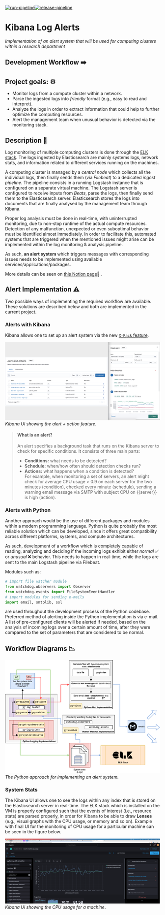 [![run-pipeline](https://github.com/basavyr/kibana-log-alerts/actions/workflows/run-pipeline.yml/badge.svg)](https://github.com/basavyr/kibana-log-alerts/actions/workflows/run-pipeline.yml)[![release-pipeline](https://github.com/basavyr/kibana-log-alerts/actions/workflows/release-pipeline.yml/badge.svg)](https://github.com/basavyr/kibana-log-alerts/actions/workflows/release-pipeline.yml)

# Kibana Log Alerts

*Implementation of an alert system that will be used for computing clusters within a research department*

## Development Workflow ➡️

## Project goals: ⚙️

* Monitor logs from a compute cluster within a network.
* Parse the ingested logs into *friendly* format (e.g., easy to read and interpret).
* Analyze the logs in order to extract information that could help to further optimize the computing resources.
* Alert the management team when unusual behavior is detected via the monitoring stack.

## Description 📄

Log monitoring of multiple computing clusters is done through the [ELK stack](https://www.elastic.co/what-is/elk-stack). The logs ingested by Elasticsearch are mainly systems logs, network stats, and information related to different services running on the machines.

A computing cluster is managed by a *central node* which collects all the individual logs, then finally sends them (via *Filebeat*) to a dedicated *ingest pipeline*. The pipeline consists in a running Logstash instance that is configured on a separate virtual machine. The Logstash server is configured to receive inputs from *Beats*, parse the logs, then finally send them to the Elasticsearch server. Elasticsearch stores the logs into documents that are finally analysed by the management team through Kibana.

Proper log analysis must be done in real-time, with uninterrupted monitoring, due to non-stop runtime of the actual compute resources. 
Detection of any malfunction, unexpected or even suboptimal behavior must be identified almost immediately. In order to facilitate this, automated systems that are triggered when the mentioned issues might arise can be implemented within the log monitoring & analysis pipeline.

As such, **an alert system** which triggers messages with corresponding issues needs to be implemented using available services/applications/packages.

More details can be seen on [this Notion page](https://www.notion.so/robertphd/Secure-ELK-Stack-2e5aae33bd754ac0bd7974917ecdd0b0)📄 .

## Alert Implementation ⚠️

Two possible ways of implementing the required workflow are available. These solutions are described below and both are implemented in the current project.

### Alerts with Kibana

Kibana allows one to set up an alert system via the new [`X-Pack` feature](https://www.elastic.co/guide/en/kibana/current/alerting-getting-started.html).

![](./resources/docs/figs/alerting-overview.png)*Kibana UI showing the alert + action feature.*
> #### What is an alert?  
> An alert specifies a background task that runs on the Kibana server to check for specific conditions. It consists of three main parts:  
> * **Conditions:** what needs to be detected?  
> * **Schedule:** when/how often should detection checks run?  
> * **Actions:** what happens when a condition is detected?  
> For example, when monitoring a set of servers, an alert might check for average CPU usage > 0.9 on each server for the two minutes (condition), checked every minute (schedule), sending a warning email message via SMTP with subject CPU on {{server}} is high (action).

### Alerts with Python

Another approach would be the use of different packages and modules within a modern programming language. Python is quite probably the most reliable solution which can be developed, since it offers great compatibility across different platforms, systems, and compute architectures.

As such, development of a workflow which is completely capable of reading, analyzing and deciding if the incoming logs exhibit either *normal* ✅ or *unusual* ❌ behavior. This needs to happen in real-time, while the logs are sent to the main Logstash pipeline via Filebeat.

Modules such as:

```python
# import file watcher module
from watchdog.observers import Observer
from watchdog.events import FileSystemEventHandler
# import modules for sending e-mails
import email, smtplib, ssl
```
are used throughout the development process of the Python codebase. Preferred method of alerting inside the Python implementation is via e-mail. A list of pre-configured clients will be alerted if needed, based on the analysis of incoming logs over a certain amount of time, after they were compared to the set of parameters that are considered to be normal.

## Workflow Diagrams 📉

![](./resources/docs/figs/alert_system_dfcti.png)*The Python approach for implementing an alert system.*

### System Stats 

The Kibana UI allows one to see the logs within any index that is stored on the Elasticsearch server in real-time. The ELK stack which is installed on the VM is properly configured such that the events of interest (i.e., resource stats) are parsed properly, in order for Kibana to be able to draw **Lenses** (e.g., visual graphs with the CPU usage, or memory and so on). Example with final UI for the monitoring of CPU usage for a particular machine can be seen in the figure below.

![](./resources/docs/figs/kibana_ui_cpu_usage.png)*Kibana UI showing the CPU usage for a machine*.
